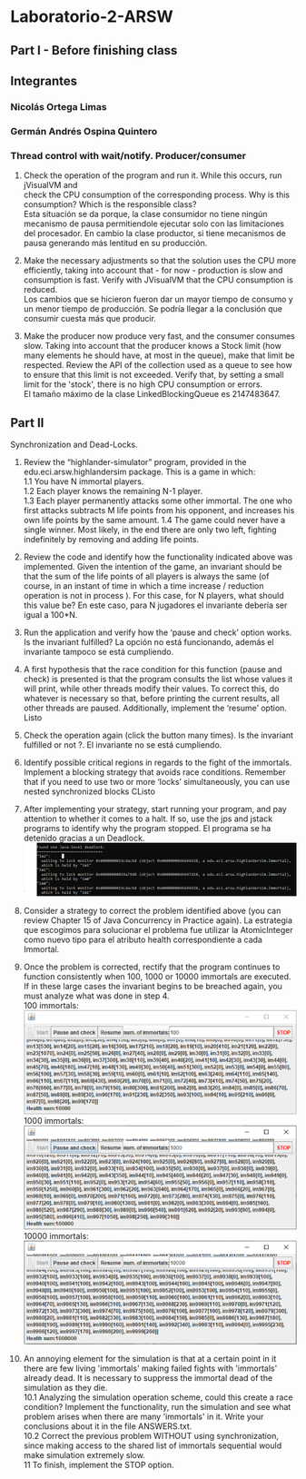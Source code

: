 # Laboratorio-2-ARSW
## Part I - Before finishing class
## Integrantes
### Nicolás Ortega Limas
### Germán Andrés Ospina Quintero

### Thread control with wait/notify. Producer/consumer

1. Check the operation of the program and run it. While this occurs, run jVisualVM and     
check the CPU consumption of the corresponding process. Why is this consumption? 
Which is the responsible class?     
Esta situación se da porque, la clase consumidor no tiene ningún mecanismo de pausa permitiendole ejecutar solo con las limitaciones del procesador.
En cambio la clase productor, si tiene mecanismos de pausa generando más lentitud en su producción.

2. Make the necessary adjustments so that the solution uses the CPU more efficiently, taking into account that - for now - production is slow and consumption 
is fast. Verify with JVisualVM that the CPU consumption is reduced.          
Los cambios que se hicieron fueron dar un mayor tiempo de consumo y un menor tiempo de producción. Se podría llegar a la conclusión que consumir cuesta más que producir.      

3. Make the producer now produce very fast, and the consumer consumes slow. Taking into account that the producer knows a Stock limit 
(how many elements he should have, at most in the queue), make that limit be respected. Review the API of the collection used as a 
queue to see how to ensure that this limit is not exceeded. Verify that, by setting a small limit for the 'stock', there is no high 
CPU consumption or errors.         
El tamaño máximo de la clase LinkedBlockingQueue es 2147483647.

## Part II                 
Synchronization and Dead-Locks.
1. Review the “highlander-simulator” program, provided in the edu.eci.arsw.highlandersim package. This is a game in which:                             
1.1 You have N immortal players.                           
1.2 Each player knows the remaining N-1 player.                              
1.3 Each player permanently attacks some other immortal. The one who first attacks subtracts M life points from his opponent, and increases his own life points by the same amount. 
1.4 The game could never have a single winner. Most likely, in the end there are only two left, fighting indefinitely by removing and adding life points.                   
2. Review the code and identify how the functionality indicated above was implemented. Given the intention of the game, an invariant should be that the sum of the life points of all players is always the same (of course, in an instant of time in which a time increase / reduction operation is not in process ). For this case, for N players, what should this value be?
En este caso, para N jugadores el invariante debería ser igual a 100*N.

3. Run the application and verify how the ‘pause and check’ option works. Is the invariant fulfilled?
La opción no está funcionando, además el invariante tampoco se está cumpliendo.

4. A first hypothesis that the race condition for this function (pause and check) is presented is that the program consults the list whose values ​​it will print, while other threads modify their values. To correct this, do whatever is necessary so that, before printing the current results, all other threads are paused. Additionally, implement the ‘resume’ option.
Listo

5. Check the operation again (click the button many times). Is the invariant fulfilled or not ?.
El invariante no se está cumpliendo.

6. Identify possible critical regions in regards to the fight of the immortals. Implement a blocking strategy that avoids race conditions. Remember that if you need to use two or more ‘locks’ simultaneously, you can use nested synchronized blocks
CListo

7. After implementing your strategy, start running your program, and pay attention to whether it comes to a halt. If so, use the jps and jstack programs to identify why the program stopped. 
El programa se ha detenido gracias a un Deadlock.                 
![](/IMMORTALS/Imagenes/Deadlock.PNG)

8. Consider a strategy to correct the problem identified above (you can review Chapter 15 of Java Concurrency in Practice again).
La estrategia que escogimos para solucionar el problema fue utilizar la AtomicInteger como nuevo tipo para el atributo health correspondiente a cada Immortal.

9. Once the problem is corrected, rectify that the program continues to function consistently when 100, 1000 or 10000 immortals are executed. If in these large cases the invariant begins to be breached again, you must analyze what was done in step 4.                                         
100 immortals:     
![](/IMMORTALS/Imagenes/100Inmortales.PNG)                        
1000 immortals:                                    
![](/IMMORTALS/Imagenes/1000Inmortales.PNG)                          
10000 immortals:                                  
![](/IMMORTALS/Imagenes/10000Inmortales.PNG)                                                            

10. An annoying element for the simulation is that at a certain point in it there are few living 'immortals' making failed fights with 'immortals' already dead. It is necessary to suppress the immortal dead of the simulation as they die.                                              
10.1 Analyzing the simulation operation scheme, could this create a race condition? Implement the functionality, run the simulation and see what problem arises when there are many 'immortals' in it. Write your conclusions about it in the file ANSWERS.txt.                                             
10.2 Correct the previous problem WITHOUT using synchronization, since making access to the shared list of immortals sequential would make simulation extremely slow.          
11 To finish, implement the STOP option.                                                 




